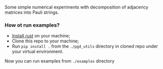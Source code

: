 Some simple numerical experiments with decomposition of adjacency matrices into Pauli strings.


### How ot run examples?

- [Install rust](https://www.rust-lang.org/tools/install) on your machine;
- Clone this repo to your machine;
- Run `pip install .` from the `./pgd_utils` directory in cloned repo under your virtual environment.

Now you can run examples from `./examples` directory